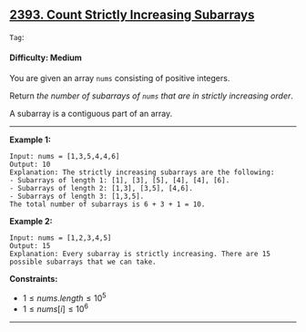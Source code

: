 ## [2393. Count Strictly Increasing Subarrays](https://leetcode.com/problems/count-strictly-increasing-subarrays)

```Tag```:

#### Difficulty: Medium

You are given an array ```nums``` consisting of positive integers.

Return _the number of subarrays of ```nums``` that are in strictly increasing order_.

A subarray is a contiguous part of an array.

---

__Example 1:__
```
Input: nums = [1,3,5,4,4,6]
Output: 10
Explanation: The strictly increasing subarrays are the following:
- Subarrays of length 1: [1], [3], [5], [4], [4], [6].
- Subarrays of length 2: [1,3], [3,5], [4,6].
- Subarrays of length 3: [1,3,5].
The total number of subarrays is 6 + 3 + 1 = 10.
```

__Example 2:__
```
Input: nums = [1,2,3,4,5]
Output: 15
Explanation: Every subarray is strictly increasing. There are 15 possible subarrays that we can take.
```

__Constraints:__

- $1 \le nums.length \le 10^{5}$
- $1 \le nums[i] \le 10^{6}$

---
